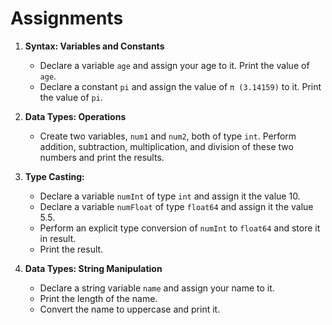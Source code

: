 # Assignments
1. **Syntax: Variables and Constants**

   - Declare a variable `age` and assign your age to it. Print the value of `age`.
   - Declare a constant `pi` and assign the value of `π (3.14159)` to it. Print the value of `pi`.
2. **Data Types: Operations**

   - Create two variables, `num1` and `num2`, both of type `int`. Perform addition, subtraction, multiplication, and division of these two numbers and print the results.

3. **Type Casting:**

   - Declare a variable `numInt` of type `int` and assign it the value 10.
   - Declare a variable `numFloat` of type `float64` and assign it the value 5.5.
   - Perform an explicit type conversion of `numInt` to `float64` and store it in result.
   - Print the result.
  
4. **Data Types: String Manipulation**

   - Declare a string variable `name` and assign your name to it.
   - Print the length of the name.
   - Convert the name to uppercase and print it.

